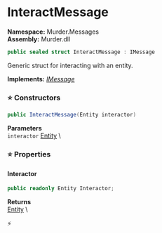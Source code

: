 # InteractMessage

**Namespace:** Murder.Messages \
**Assembly:** Murder.dll

```csharp
public sealed struct InteractMessage : IMessage
```

Generic struct for interacting with an entity.

**Implements:** _[IMessage](../..//Bang/Components/IMessage.html)_

### ⭐ Constructors
```csharp
public InteractMessage(Entity interactor)
```

**Parameters** \
`interactor` [Entity](../..//Bang/Entities/Entity.html) \

### ⭐ Properties
#### Interactor
```csharp
public readonly Entity Interactor;
```

**Returns** \
[Entity](../..//Bang/Entities/Entity.html) \


⚡